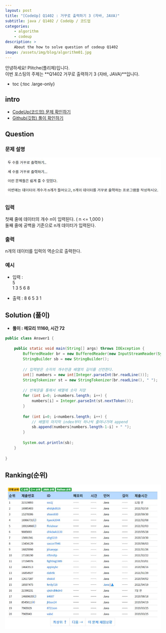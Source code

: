 ```yaml
---
layout: post
title: "[CodeUp] Q1402 : 거꾸로 출력하기 3 (자바, JAVA)"
subtitle: java / Q1402 / CodeUp / 코드업
categories:
    - algorithm
    - codeup
description: >
    About the how to solve question of codeup Q1402
image: /assets/img/blog/algorithm01.jpg
---
```


안녕하세요! Plitche(플리체)입니다.  
이번 포스팅의 주제는 **Q1402 거꾸로 출력하기 3 (자바, JAVA)**입니다.

* toc
{:toc .large-only}

## intro
* [CodeUp(코드업) 문제 확인하기](https://codeup.kr/problem.php?id=1402)  
* [Github(깃헙) 풀이 확인하기](https://github.com/plitche/CodeUp_Solution/tree/master/Q1401~Q1500/Q1402)  

## Question
### 문제 설명
![](/assets/post/codeup/Q1400~Q1499/20211003_03/01.JPG)  

### 입력
첫째 줄에 데이터의 개수 n이 입력된다. ( n <= 1,000 )  
둘째 줄에 공백을 기준으로 n개 데이터가 입력된다.  

### 출력
n개의 데이터를 입력의 역순으로 출력한다.  

### 예시
* 입력 :   
5  
1 3 5 6 8  

* 출력 : 8 6 5 3 1  


## Solution (풀이)
* **풀이 : 메모리 11160, 시간 72**  

```java
public class Answer1 {
	 
    public static void main(String[] args) throws IOException {
    	BufferedReader br = new BufferedReader(new InputStreamReader(System.in)); 
        StringBuilder sb = new StringBuilder();

        // 입력받은 숫자의 개수만큼 배열의 길이를 선언한다.
        int[] numbers = new int[Integer.parseInt(br.readLine())];
        StringTokenizer st = new StringTokenizer(br.readLine(), " ");
        
        // 반복문을 통해서 배열에 숫자 저장
        for (int i=0; i<numbers.length; i++) {
        	numbers[i] = Integer.parseInt(st.nextToken());
        }
        
        for (int i=0; i<numbers.length; i++) {
        	// 배열의 마지막 index부터 하나씩 줄여나가며 append
        	sb.append(numbers[numbers.length-1-i] + " ");
        }
        
        System.out.println(sb);
    }
	
}
```  

## Ranking(순위)
![](/assets/post/codeup/Q1400~Q1499/20211003_03/03.JPG)  